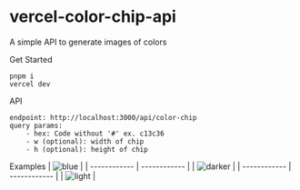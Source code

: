 # vercel-color-chip-api
A simple API to generate images of colors

Get Started
```
pnpm i
vercel dev
```

API
```
endpoint: http://localhost:3000/api/color-chip
query params:
    - hex: Code without '#' ex. c13c36
    - w (optional): width of chip
    - h (optional): height of chip
```

Examples
| ![blue](https://vercel-color-chip-api.vercel.app/api/color-chip?hex=0b2942&w=200&h=6) |
| ------------ | ------------ |
| ![darker](https://vercel-color-chip-api.vercel.app/api/color-chip?hex=4493f8&w=200&h=6) |
| ------------ | ------------ |
| ![light](https://vercel-color-chip-api.vercel.app/api/color-chip?hex=a2bffc&w=200&h=6) |

